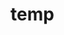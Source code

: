 # temp























































































































































































































































































































































































































































































































































































































































































































































































































































































































































































































































































































































































































































































